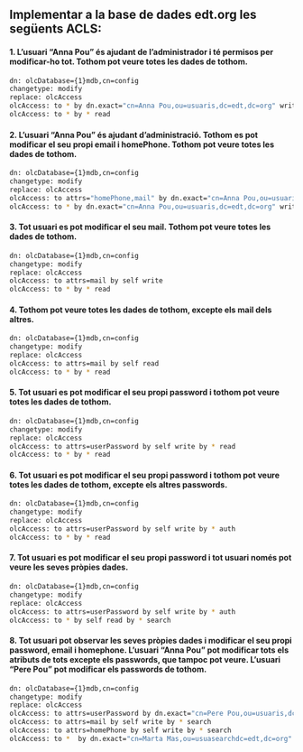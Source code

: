 ## Implementar a la base de dades edt.org les següents ACLS:
#### 1. L’usuari “Anna Pou” és ajudant de l’administrador i té permisos per modificar-ho tot. Tothom pot veure totes les dades de tothom.

```bash
dn: olcDatabase={1}mdb,cn=config
changetype: modify
replace: olcAccess
olcAccess: to * by dn.exact="cn=Anna Pou,ou=usuaris,dc=edt,dc=org" write
olcAccess: to * by * read
```

#### 2. L’usuari “Anna Pou” és ajudant d’administració. Tothom es pot modificar el seu propi email i homePhone. Tothom pot veure totes les dades de tothom.


```bash
dn: olcDatabase={1}mdb,cn=config
changetype: modify
replace: olcAccess
olcAccess: to attrs="homePhone,mail" by dn.exact="cn=Anna Pou,ou=usuarisdc=edt,dc=org" write by self write
olcAccess: to * by dn.exact="cn=Anna Pou,ou=usuaris,dc=edt,dc=org" write by * read
```

#### 3. Tot usuari es pot modificar el seu mail. Tothom pot veure totes les dades de tothom.

```bash
dn: olcDatabase={1}mdb,cn=config
changetype: modify
replace: olcAccess
olcAccess: to attrs=mail by self write
olcAccess: to * by * read
```

#### 4. Tothom pot veure totes les dades de tothom, excepte els mail dels altres.

```bash
dn: olcDatabase={1}mdb,cn=config
changetype: modify
replace: olcAccess
olcAccess: to attrs=mail by self read
olcAccess: to * by * read
```

#### 5. Tot usuari es pot modificar el seu propi password i tothom pot veure totes les dades de tothom.

```bash
dn: olcDatabase={1}mdb,cn=config
changetype: modify
replace: olcAccess
olcAccess: to attrs=userPassword by self write by * read
olcAccess: to * by * read
```

#### 6. Tot usuari es pot modificar el seu propi password i tothom pot veure totes les dades de tothom, excepte els altres passwords.

```bash
dn: olcDatabase={1}mdb,cn=config
changetype: modify
replace: olcAccess
olcAccess: to attrs=userPassword by self write by * auth
olcAccess: to * by * read
```

#### 7. Tot usuari es pot modificar el seu propi password i tot usuari només pot veure les seves pròpies dades.

```bash
dn: olcDatabase={1}mdb,cn=config
changetype: modify
replace: olcAccess
olcAccess: to attrs=userPassword by self write by * auth
olcAccess: to * by self read by * search
```

#### 8. Tot usuari pot observar les seves pròpies dades i modificar el seu propi password, email i homephone. L’usuari “Anna Pou” pot modificar tots els atributs de tots excepte els passwords, que tampoc pot veure. L’usuari “Pere Pou” pot modificar els passwords de tothom.

```bash
dn: olcDatabase={1}mdb,cn=config
changetype: modify
replace: olcAccess
olcAccess: to attrs=userPassword by dn.exact="cn=Pere Pou,ou=usuaris,dc=edt,dc=org" write by self write by * auth
olcAccess: to attrs=mail by self write by * search
olcAccess: to attrs=homePhone by self write by * search
olcAccess: to *  by dn.exact="cn=Marta Mas,ou=usuasearchdc=edt,dc=org" writeby by self read
```

